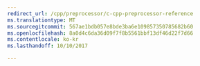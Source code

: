 ```yaml
---
redirect_url: /cpp/preprocessor/c-cpp-preprocessor-reference
ms.translationtype: MT
ms.sourcegitcommit: 567ae1bdb057e8bde3ba6e109857350785682b60
ms.openlocfilehash: 8a0d4c6da36d09f7f8b5561bbf13df46d22f7d66
ms.contentlocale: ko-kr
ms.lasthandoff: 10/10/2017

---
```

